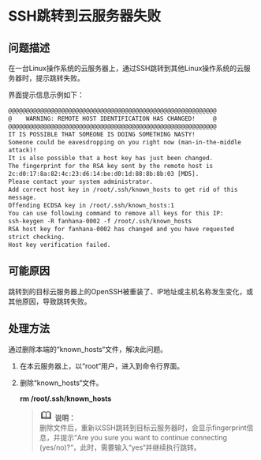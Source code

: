 # SSH跳转到云服务器失败<a name="saphana_02_0063"></a>

## 问题描述<a name="section17904250171325"></a>

在一台Linux操作系统的云服务器上，通过SSH跳转到其他Linux操作系统的云服务器时，提示跳转失败。

界面提示信息示例如下：

```
@@@@@@@@@@@@@@@@@@@@@@@@@@@@@@@@@@@@@@@@@@@@@@@@@@@@@@@@@@@
@    WARNING: REMOTE HOST IDENTIFICATION HAS CHANGED!     @
@@@@@@@@@@@@@@@@@@@@@@@@@@@@@@@@@@@@@@@@@@@@@@@@@@@@@@@@@@@
IT IS POSSIBLE THAT SOMEONE IS DOING SOMETHING NASTY!
Someone could be eavesdropping on you right now (man-in-the-middle attack)!
It is also possible that a host key has just been changed.
The fingerprint for the RSA key sent by the remote host is
2c:d0:17:8a:82:4c:23:d6:14:be:d0:1d:88:8b:8b:03 [MD5].
Please contact your system administrator.
Add correct host key in /root/.ssh/known_hosts to get rid of this message.
Offending ECDSA key in /root/.ssh/known_hosts:1
You can use following command to remove all keys for this IP:
ssh-keygen -R fanhana-0002 -f /root/.ssh/known_hosts
RSA host key for fanhana-0002 has changed and you have requested strict checking.
Host key verification failed.

```

## 可能原因<a name="section50053646171330"></a>

跳转到的目标云服务器上的OpenSSH被重装了、IP地址或主机名称发生变化，或其他原因，导致跳转失败。

## 处理方法<a name="section38560614171337"></a>

通过删除本端的“known\_hosts“文件，解决此问题。

1.  在本云服务器上，以“root“用户，进入到命令行界面。
2.  删除“known\_hosts“文件。

    **rm /root/.ssh/known\_hosts**

    >![](public_sys-resources/icon-note.gif) **说明：**   
    >删除文件后，重新以SSH跳转到目标云服务器时，会显示fingerprint信息，并提示“Are you sure you want to continue connecting \(yes/no\)?“，此时，需要输入“yes“并继续执行跳转。  


